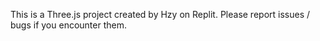This is a Three.js project created by Hzy on Replit. Please report issues / bugs if you encounter them.